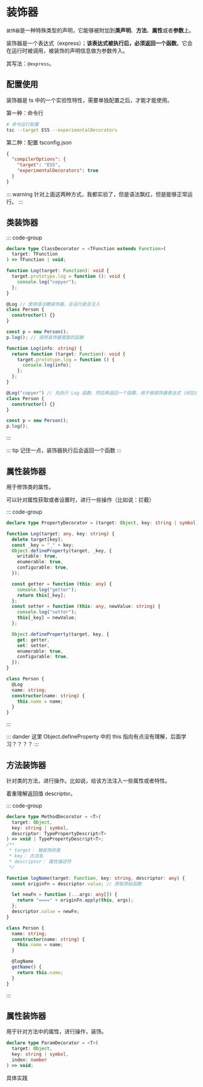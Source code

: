 # 装饰器

`装饰器`是一种特殊类型的声明，它能够被附加到**类声明**、**方法**、**属性**或者**参数**上。

装饰器是一个表达式（express）；**该表达式被执行后，必须返回一个函数**。它会在运行时被调用，被装饰的声明信息做为参数传入。

其写法：`@express`。

## 配置使用

装饰器是 ts 中的一个实验性特性，需要单独配置之后，才能才能使用。

第一种：命令行

```bash
# 命令运行配置
tsc --target ES5 --experimentalDecorators
```

第二种：配置 tsconfig.json

```json
{
  "compilerOptions": {
    "target": "ES5",
    "experimentalDecorators": true
  }
}
```

::: warning
针对上面这两种方式，我都实验了，但是语法飘红，但是能够正常运行。
:::

## 类装饰器

::: code-group

```ts [类型]
declare type ClassDecorator = <TFunction extends Function>(
  target: TFunction
) => TFunction | void;
```

```ts [案例1]
function Log(target: Function): void {
  target.prototype.log = function (): void {
    console.log("copyer");
  };
}

@Log // 使用语法糖装饰器，在运行是会注入
class Person {
  constructor() {}
}

const p = new Person();
p.log(); // 调用装饰器里面的函数
```

```ts [案例2]
function Log(info: string) {
  return function (target: Function): void {
    target.prototype.log = function () {
      console.log(info);
    };
  };
}

@Log("copyer") // 先执行 Log 函数，然后再返回一个函数，用于做装饰器表达式（闭包应用）
class Person {
  constructor() {}
}

const p = new Person();
p.log();
```

:::

::: tip
记住一点，装饰器执行后会返回一个函数
:::

## 属性装饰器

用于修饰类的属性。

可以针对属性获取或者设置时，进行一些操作（比如说：拦截）

::: code-group

```ts [类型]
declare type PropertyDecorator = (target: Object, key: string | symbol) => void;
```

```ts [案例]
function Log(target: any, key: string) {
  delete target[key];
  const _key = "_" + key;
  Object.defineProperty(target, _key, {
    writable: true,
    enumerable: true,
    configurable: true,
  });

  const getter = function (this: any) {
    console.log("getter");
    return this[_key];
  };
  const setter = function (this: any, newValue: string) {
    console.log("setter");
    this[_key] = newValue;
  };

  Object.defineProperty(target, key, {
    get: getter,
    set: setter,
    enumerable: true,
    configurable: true,
  });
}

class Person {
  @Log
  name: string;
  constructor(name: string) {
    this.name = name;
  }
}
```

:::

::: dander
这里 Object.defineProperty 中的 this 指向有点没有理解，后面学习？？？？
:::

## 方法装饰器

针对类的方法，进行操作。比如说，给该方法注入一些属性或者特性。

着重理解返回值 descriptor。

::: code-group

```ts [类型]
declare type MethodDecorator = <T>(
  target: Object,
  key: string | symbol,
  descriptor: TypePropertyDescript<T>
) => void | TypePropertyDescript<T>;
/**
 * target： 被装饰的类
 * key： 方法名
 * descriptor： 属性描述符
 */
```

```ts [案例]
function logName(target: Function, key: string, descriptor: any) {
  const originFn = descriptor.value; // 获取原始函数

  let newFn = function (...args: any[]) {
    return "====" + originFn.apply(this, args);
  };
  descriptor.value = newFn;
}

class Person {
  name: string;
  constructor(name: string) {
    this.name = name;
  }

  @logName
  getName() {
    return this.name;
  }
}
```

:::

## 属性装饰器

用于针对方法中的属性，进行操作，装饰。

```ts
declare type ParamDecorator = <T>(
  target: Object,
  key: string | symbol,
  index: number
) => void;
```

具体实践
